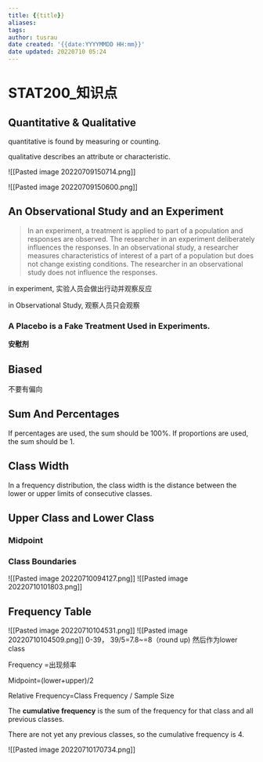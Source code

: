 ```yaml
---
title: {{title}}
aliases: 
tags:
author: tusrau
date created: '{{date:YYYYMMDD HH:mm}}'
date updated: 20220710 05:24
---
```


# STAT200_知识点

## Quantitative & Qualitative

quantitative is found by measuring or counting.

qualitative describes an attribute or characteristic.

![[Pasted image 20220709150714.png]]

![[Pasted image 20220709150600.png]]

## An Observational Study and an Experiment

>In an experiment, a treatment is applied to part of a population and responses are observed. The researcher in an experiment deliberately influences the responses.
>In an observational study, a researcher measures characteristics of interest of a part of a population but does not change existing conditions. The researcher in an observational study does not influence the responses.

in experiment, 实验人员会做出行动并观察反应

in Observational Study, 观察人员只会观察

### A Placebo is a Fake Treatment Used in Experiments.

**安慰剂**

## Biased

不要有偏向

## Sum And Percentages

If percentages are used, the sum should be 100%. If proportions are used, the sum should be 1.

## Class Width

In a frequency distribution, the class width is the distance between the lower or upper limits of consecutive classes.

## Upper Class and Lower Class

### Midpoint

### Class Boundaries

![[Pasted image 20220710094127.png]]
![[Pasted image 20220710101803.png]]

## Frequency Table

![[Pasted image 20220710104531.png]]
![[Pasted image 20220710104509.png]]
0-39， 39/5=7.8~=8（round up)
然后作为lower class

Frequency =出现频率

Midpoint=(lower+upper)/2

Relative Frequency=Class Frequency \/ Sample Size

The **cumulative frequency** is the sum of the frequency for that class and all previous classes.

There are not yet any previous classes, so the cumulative frequency is 4.

![[Pasted image 20220710170734.png]]
